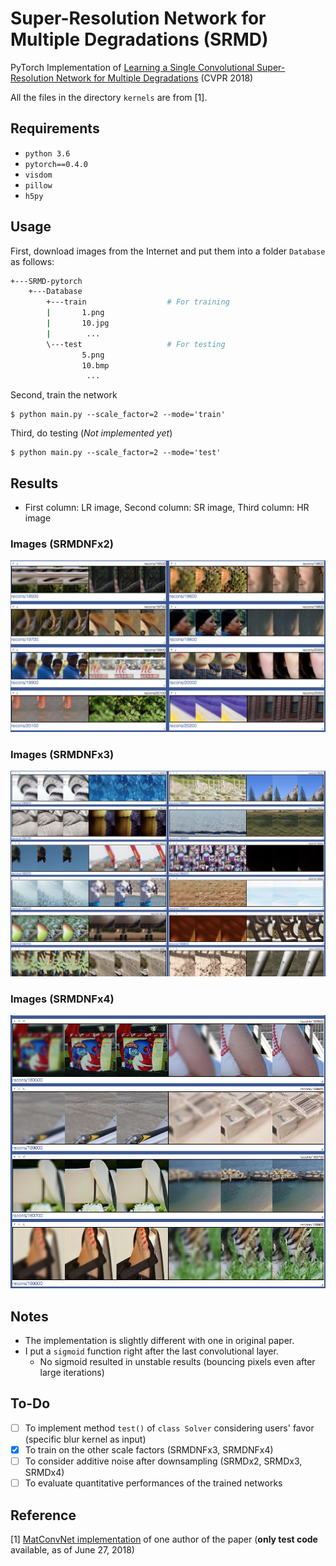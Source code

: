 # Super-Resolution Network for Multiple Degradations (SRMD)
PyTorch Implementation of [Learning a Single Convolutional Super-Resolution Network for Multiple Degradations](http://openaccess.thecvf.com/content_cvpr_2018/papers/Zhang_Learning_a_Single_CVPR_2018_paper.pdf) (CVPR 2018)

All the files in the directory `kernels` are from [1]. 


## Requirements
- `python 3.6`
- `pytorch==0.4.0`
- `visdom`
- `pillow`
- `h5py`

## Usage
First, download images from the Internet and put them into a folder `Database` as follows:

```bash
+---SRMD-pytorch
    +---Database
        +---train                  # For training
        |       1.png
        |       10.jpg
        |        ...
        \---test                   # For testing
                5.png
                10.bmp
                 ...
```

Second, train the network

    $ python main.py --scale_factor=2 --mode='train'

Third, do testing (*Not implemented yet*)

    $ python main.py --scale_factor=2 --mode='test'

## Results
- First column: LR image, Second column: SR image, Third column: HR image
### Images (SRMDNFx2)
<img src="img/SRMDx2.png" alt="drawing" width="600px"/>

### Images (SRMDNFx3)
<img src="img/SRMDx3.png" alt="drawing" width="600px"/>

### Images (SRMDNFx4)
<img src="img/SRMDx4.png" alt="drawing" width="600px"/>

## Notes
- The implementation is slightly different with one in original paper.
- I put a `sigmoid` function right after the last convolutional layer.
    - No sigmoid resulted in unstable results (bouncing pixels even after large iterations)

## To-Do
* [ ] To implement method `test()` of `class Solver` considering users' favor (specific blur kernel as input)
* [x] To train on the other scale factors (SRMDNFx3, SRMDNFx4)
* [ ] To consider additive noise after downsampling (SRMDx2, SRMDx3, SRMDx4) 
* [ ] To evaluate quantitative performances of the trained networks

## Reference
[1] [MatConvNet implementation](https://github.com/cszn/SRMD) of one author of the paper (**only test code** available, as of June 27, 2018)
